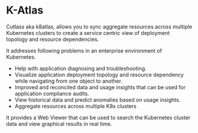 # K-Atlas

Cutlass aka k8atlas, allows you to sync aggregate resources across multiple Kubernetes clusters to create a service centric view of deployment topology and resource dependencies.

It addresses following problems in an enterprise environment of Kubernetes.

* Help with application diagnosing and troubleshooting. 
* Visualize application deployment topology and resource dependency while navigating from one object to another.
* Improved and reconciled data and usage insights that can be used for application compliance audits.
* View historical data and predict anomalies based on usage insights. 
* Aggregate resources across multiple K8s clusters

It provides a Web Viewer that can be used to search the Kubernetes cluster data and view graphical results in real time.


